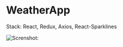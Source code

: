 # WeatherApp
Stack: React, Redux, Axios, React-Sparklines

![Screnshot:](https://res.cloudinary.com/dnbyfobad/image/upload/v1497253626/Screen_Shot_2017-06-12_at_09.46.07_jmnrqc.png)
